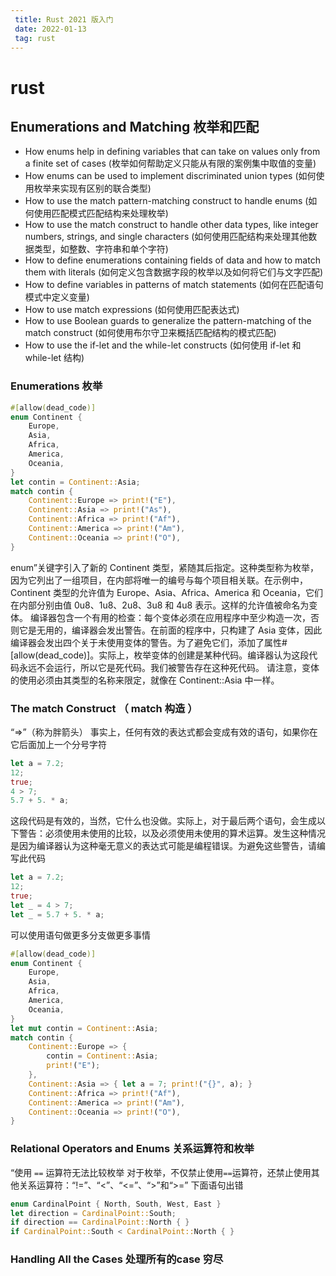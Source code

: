 ```yaml
---
 title: Rust 2021 版入门
 date: 2022-01-13
 tag: rust
---
```

# rust
## Enumerations and Matching  枚举和匹配
* How enums help in defining variables that can take on values only from a finite set of cases (枚举如何帮助定义只能从有限的案例集中取值的变量)
* How enums can be used to implement discriminated union types (如何使用枚举来实现有区别的联合类型)
* How to use the match pattern-matching construct to handle enums (如何使用匹配模式匹配结构来处理枚举)
* How to use the match construct to handle other data types, like integer numbers, strings, and single characters (如何使用匹配结构来处理其他数据类型，如整数、字符串和单个字符)
* How to define enumerations containing fields of data and how to match them with literals (如何定义包含数据字段的枚举以及如何将它们与文字匹配)
* How to define variables in patterns of match statements (如何在匹配语句模式中定义变量)
* How to use match expressions (如何使用匹配表达式)
* How to use Boolean guards to generalize the pattern-matching of the match construct (如何使用布尔守卫来概括匹配结构的模式匹配)
* How to use the if-let and the while-let constructs (如何使用 if-let 和 while-let 结构)

### Enumerations 枚举
``` rust
#[allow(dead_code)]
enum Continent {
    Europe,
    Asia,
    Africa,
    America,
    Oceania,
}
let contin = Continent::Asia;
match contin {
    Continent::Europe => print!("E"),
    Continent::Asia => print!("As"),
    Continent::Africa => print!("Af"),
    Continent::America => print!("Am"),
    Continent::Oceania => print!("O"),
}
```
enum”关键字引入了新的 Continent 类型，紧随其后指定。这种类型称为枚举，因为它列出了一组项目，在内部将唯一的编号与每个项目相关联。在示例中，Continent 类型的允许值为 Europe、Asia、Africa、America 和 Oceania，它们在内部分别由值 0u8、1u8、2u8、3u8 和 4u8 表示。这样的允许值被命名为变体。
编译器包含一个有用的检查：每个变体必须在应用程序中至少构造一次，否则它是无用的，编译器会发出警告。在前面的程序中，只构建了 Asia 变体，因此编译器会发出四个关于未使用变体的警告。为了避免它们，添加了属性#[allow(dead_code)]。实际上，枚举变体的创建是某种代码。编译器认为这段代码永远不会运行，所以它是死代码。我们被警告存在这种死代码。
请注意，变体的使用必须由其类型的名称来限定，就像在 Continent::Asia 中一样。

### The match Construct （ match 构造 ）

“=>”（称为胖箭头）
事实上，任何有效的表达式都会变成有效的语句，如果你在它后面加上一个分号字符

``` rust
let a = 7.2;
12;
true;
4 > 7;
5.7 + 5. * a;
```
这段代码是有效的，当然，它什么也没做。实际上，对于最后两个语句，会生成以下警告：必须使用未使用的比较，以及必须使用未使用的算术运算。发生这种情况是因为编译器认为这种毫无意义的表达式可能是编程错误。为避免这些警告，请编写此代码

``` rust
let a = 7.2;
12;
true;
let _ = 4 > 7;
let _ = 5.7 + 5. * a;
```

可以使用语句做更多分支做更多事情
```rust
#[allow(dead_code)]
enum Continent {
    Europe,
    Asia,
    Africa,
    America,
    Oceania,
}
let mut contin = Continent::Asia;
match contin {
    Continent::Europe => {
        contin = Continent::Asia;
        print!("E");
    },
    Continent::Asia => { let a = 7; print!("{}", a); }
    Continent::Africa => print!("Af"),
    Continent::America => print!("Am"),
    Continent::Oceania => print!("O"),
}
```

### Relational Operators and Enums  关系运算符和枚举

“使用 `==` 运算符无法比较枚举
对于枚举，不仅禁止使用`==`运算符，还禁止使用其他关系运算符：“!=”、“<”、“<=”、“>”和“>=”
下面语句出错

``` rust
enum CardinalPoint { North, South, West, East }
let direction = CardinalPoint::South;
if direction == CardinalPoint::North { }
if CardinalPoint::South < CardinalPoint::North { }
```
### Handling All the Cases 处理所有的case 穷尽
